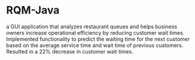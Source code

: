 # RQM-Java
a GUI application that analyzes restaurant queues and helps business owners increase operational efficiency by reducing customer wait times. Implemented functionality to predict the waiting time for the next customer based on the average service time and wait time of previous customers. Resulted in a 22% decrease in customer wait times.

